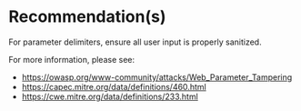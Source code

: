 # Recommendation(s)

For parameter delimiters, ensure all user input is properly sanitized.

For more information, please see:

- <https://owasp.org/www-community/attacks/Web_Parameter_Tampering>
- <https://capec.mitre.org/data/definitions/460.html>
- <https://cwe.mitre.org/data/definitions/233.html>
